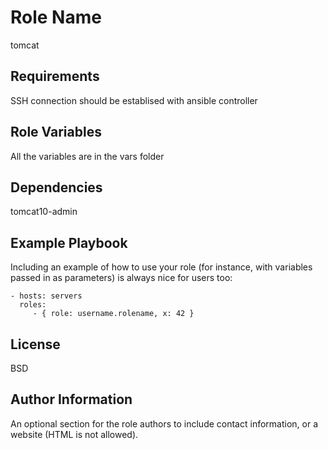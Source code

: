 Role Name
=========
tomcat

Requirements
------------
SSH connection should be establised with ansible controller

Role Variables
--------------
All the variables are in the vars folder

Dependencies
------------
tomcat10-admin

Example Playbook
----------------

Including an example of how to use your role (for instance, with variables passed in as parameters) is always nice for users too:

    - hosts: servers
      roles:
         - { role: username.rolename, x: 42 }

License
-------

BSD

Author Information
------------------

An optional section for the role authors to include contact information, or a website (HTML is not allowed).
